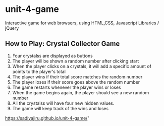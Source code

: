 # unit-4-game
Interactive game for web browsers, using HTML,CSS, Javascript Libraries / jQuery 

How to Play: Crystal Collector Game
---------------------
1. Four crystalss are displayed as buttons
2. The player will be shown a random number after clicking start
3. When the player clicks on a crystals, it will add a specific amount of points to the player's total
4. The player wins if their total score matches the random number
5. The player loses if their score goes above the random number
6. The game restarts whenever the player wins or loses
7. When the game begins again, the player should see a new random number
8. All the crystalss will have four new hidden values.
9. The game will keep track of the wins and loses

https://sadiyajiru.github.io/unit-4-game/"
